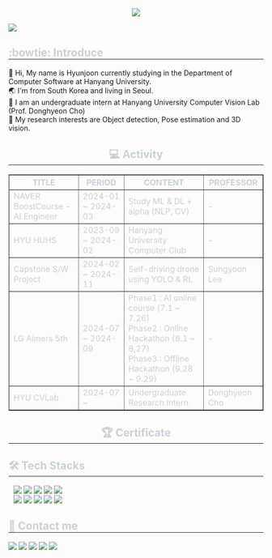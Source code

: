 <div align="center">
    <img src="https://capsule-render.vercel.app/api?type=Venom&color=FF0084&height=150&section=header&text=Welcome%20to%20my%20Hub!😊&fontColor=0063DC&fontSize=70" />
</div>

<a href="https://hits.seeyoufarm.com"><img src="https://hits.seeyoufarm.com/api/count/incr/badge.svg?url=https%3A%2F%2Fgithub.com%2FHyunjoon83&count_bg=%23647CE7&title_bg=%23555555&icon=github.svg&icon_color=%23E7E7E7&title=Visitors&edge_flat=false"/></a>

<div style="text-align: left;">
    <h2 style="border-bottom: 1px solid #21262d; color: #c9d1d9;">:bowtie: Introduce</h2>
    <div style="font-weight: 700; font-size: 15px; text-align: left; color: #c9d1d9;"></div>
        👋 Hi, My name is Hyunjoon currently studying in the Department of Computer Software at Hanyang University.</br>
        🌏 I'm from South Korea and living in Seoul.</br> 
        🔭 I am an undergraduate intern at Hanyang University Computer Vision Lab (Prof. Donghyeon Cho)</br>
        🔎 My research interests are Object detection, Pose estimation and 3D vision.</br>
</div>

<div style="text-align: center;">
    <h2 style="border-bottom: 1px solid #21262d; color: #c9d1d9;">💻 Activity</h2>
    <table border="1" style="width: 100%; color: #c9d1d9;">
        <tr>
            <th>TITLE</th>
            <th>PERIOD</th>
            <th>CONTENT</th>
            <th>PROFESSOR</th>
        </tr>
        <tr>
            <td>NAVER BoostCourse - AI Engineer </td>
            <td>2024-01 ~ 2024-03</td>
            <td>Study ML & DL + alpha (NLP, CV)</td>
            <td>-</td>
        </tr>
        <tr>
            <td>HYU HUHS</td>
            <td>2023-09 ~ 2024-02</td>
            <td>Hanyang University Computer Club</td>
            <td>-</td>
        </tr>
        <tr>
            <td>Capstone S/W Project</td>
            <td>2024-02 ~ 2024-11</td>
            <td>Self-driving drone using YOLO & RL</td>
            <td>Sungyoon Lee</td>
        </tr>
        <tr>
            <td>LG Aimers 5th</td>
            <td>2024-07 ~ 2024-09</td>
            <td>Phase1 : AI online course (7.1 ~ 7.26)<br>
                Phase2 : Online Hackathon (8.1 ~ 8,27)<br>
                Phase3 : Offline Hackathon (9.28 ~ 9.29)</td>
            <td>-</td>
        </tr>
        <tr>
            <td>HYU CVLab</td>
            <td>2024-07 ~ </td>
            <td>Undergraduate Research Intern</td>
            <td>Donghyeon Cho</td>
        </tr>
    </table>

</div>

<div style="text-align: center;">
    <h2 style="border-bottom: 1px solid #21262d; color: #c9d1d9;">
        🏆<a href="https://hjcertification.notion.site/Certificate-89bdbf89012b474fa2862cf863d9d7ac" style="color: #c9d1d9; text-decoration: none;"> Certificate</a>
    </h2>
</div>

<div style="text-align: left;">
    <h2 style="border-bottom: 1px solid #21262d; color: #c9d1d9;">🛠️ Tech Stacks</h2>
    <div style="margin: 10px; text-align: left;">
        <img src="https://img.shields.io/badge/C-A8B9CC?style=flat&logo=C&logoColor=white">
        <img src="https://img.shields.io/badge/C++-00599C?style=flat&logo=C%2B%2B&logoColor=white">
        <img src="https://img.shields.io/badge/Python-3776AB?style=flat&logo=Python&logoColor=white">
        <img src="https://img.shields.io/badge/Java-ED8B00?style=flat&logo=openjdk&logoColor=white">
        <img src="https://img.shields.io/badge/Linux-FCC624?style=flat&logo=Linux&logoColor=black">
        <br/>
        <img src="https://img.shields.io/badge/OpenCV-5C3EE8?style=flat&logo=OpenCV&logoColor=white">
        <img src="https://img.shields.io/badge/TensorFlow-FF6F00?style=flat&logo=TensorFlow&logoColor=white">
        <img src="https://img.shields.io/badge/Pytorch-EE4C2C?style=flat&logo=Pytorch&logoColor=white">
        <img src="https://img.shields.io/badge/LaTeX-008080?style=flat&logo=LaTeX&logoColor=white">
        <img src="https://img.shields.io/badge/Markdown-4682B4?style=flat&logo=Markdown&logoColor=white">
    </div>
</div>


<div style="text-align: left;">
    <h2 style="border-bottom: 1px solid #21262d; color: #c9d1d9;">📩 Contact me</h2>
    <div style="text-align: left;">
        <a href="https://www.instagram.com/hjpark_83"> 
            <img src="https://img.shields.io/badge/Instagram-E4405F?style=flat&logo=Instagram&logoColor=white&link=https://www.instagram.com/hjpark_83"></a>
        <a href="mailto:hyunjoonpark0803@gmail.com"> 
            <img src="https://img.shields.io/badge/Gmail-EA4335?style=flat&logo=Gmail&logoColor=white&link=mailto:hyunjoonpark0803@gmail.com"></a>
        <a href="https://www.linkedin.com/in/hyunjoon83/"> 
            <img src="https://img.shields.io/badge/LinkedIn-0A66C2?style=flat&logo=LinkedIn&logoColor=white&link=https://www.linkedin.com/in/hyunjoon83/"></a>
        <a href="https://velog.io/@hyunjoon0803"> 
            <img src="https://img.shields.io/badge/Velog-20C997?style=flat&logo=Velog&logoColor=white&link=https://velog.io/@hyunjoon0803"></a>
        <a href="https://phj6724.tistory.com/">
            <img src="https://img.shields.io/badge/Tistory-FF7700?style=flat&logo=Tistory&logoColor=white&link=https://YOUR_TISTORY_BLOG_LINK_HERE"></a>
    </div>
</div>

